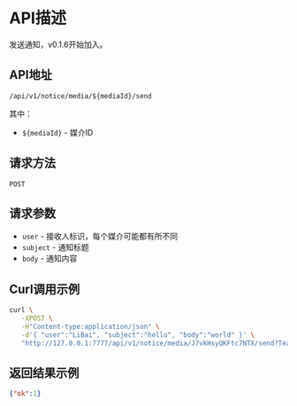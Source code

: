 # API描述
发送通知，v0.1.6开始加入。

## API地址
~~~
/api/v1/notice/media/${mediaId}/send
~~~
其中：
* `${mediaId}` - 媒介ID

## 请求方法
~~~
POST
~~~

## 请求参数
* `user` - 接收人标识，每个媒介可能都有所不同
* `subject` - 通知标题
* `body` - 通知内容

## Curl调用示例
~~~bash
curl \
   -XPOST \
   -H"Content-type:application/json" \
   -d'{ "user":"LiBai", "subject":"hello", "body":"world" }' \
   "http://127.0.0.1:7777/api/v1/notice/media/J7vkHsyQKFtc7NTX/send?TeaKey=W7cy2eFpOKOPgOlaoDgbX11QNPAgIL5E"
~~~

## 返回结果示例
~~~json
{"ok":1}
~~~

